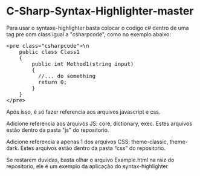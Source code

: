 # C-Sharp-Syntax-Highlighter-master

Para usar o syntaxe-highlighter basta colocar o codigo c# dentro de uma tag pre com class igual a "csharpcode", como no exemplo abaixo:
<pre>
&lt;pre class="csharpcode"&gt;\n
    public class Class1
    {
        public int Method1(string input)
        {
          //... do something
          return 0;
        }
    }
&lt;/pre&gt;
</pre>
Após isso, é só fazer referencia aos arquivos javascript e css.

Adicione referencia aos arquivos JS: core, dictionary, exec. 
Estes arquivos estão dentro da pasta "js" do repositorio.

Adicione referencia a apenas 1 dos arquivos CSS: theme-classic, theme-dark. 
Estes arquivos estão dentro da pasta "css" do repositorio.

Se restarem duvidas, basta olhar o arquivo Example.html na raiz do repositorio, ele é um exemplo da aplicação do syntax-highlighter
